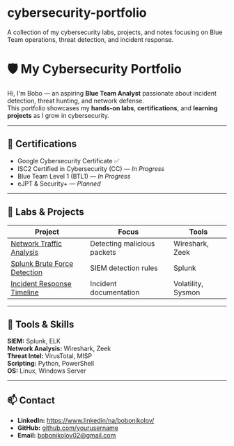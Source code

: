 # cybersecurity-portfolio
A collection of my cybersecurity labs, projects, and notes focusing on Blue Team operations, threat detection, and incident response.

# 🛡️ My Cybersecurity Portfolio

Hi, I'm Bobo — an aspiring **Blue Team Analyst** passionate about incident detection, threat hunting, and network defense.  
This portfolio showcases my **hands-on labs**, **certifications**, and **learning projects** as I grow in cybersecurity.

---

## 🧰 Certifications
- Google Cybersecurity Certificate ✅
- ISC2 Certified in Cybersecurity (CC) — *In Progress*
- Blue Team Level 1 (BTL1) — *In Progress*
- eJPT & Security+ — *Planned*

---

## 🔬 Labs & Projects
| Project | Focus | Tools |
|----------|--------|-------|
| [Network Traffic Analysis](Labs/Network-Analysis/README.md) | Detecting malicious packets | Wireshark, Zeek |
| [Splunk Brute Force Detection](Labs/Splunk-Investigation/README.md) | SIEM detection rules | Splunk |
| [Incident Response Timeline](Labs/IR-Timeline/README.md) | Incident documentation | Volatility, Sysmon |

---

## 🧠 Tools & Skills
**SIEM:** Splunk, ELK  
**Network Analysis:** Wireshark, Zeek  
**Threat Intel:** VirusTotal, MISP  
**Scripting:** Python, PowerShell  
**OS:** Linux, Windows Server

---

## 📫 Contact
- **LinkedIn:** https://www.linkedin/na/bobonikolov/
- **GitHub:** [github.com/yourusername](#)
- **Email:** bobonikolov02@gmail.com
